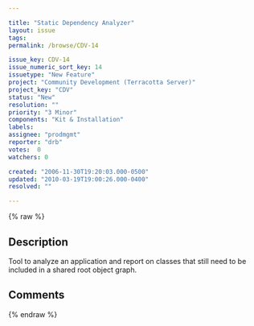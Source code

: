 ```yaml
---

title: "Static Dependency Analyzer"
layout: issue
tags: 
permalink: /browse/CDV-14

issue_key: CDV-14
issue_numeric_sort_key: 14
issuetype: "New Feature"
project: "Community Development (Terracotta Server)"
project_key: "CDV"
status: "New"
resolution: ""
priority: "3 Minor"
components: "Kit & Installation"
labels: 
assignee: "prodmgmt"
reporter: "drb"
votes:  0
watchers: 0

created: "2006-11-30T19:20:03.000-0500"
updated: "2010-03-19T19:00:26.000-0400"
resolved: ""

---
```




{% raw %}



## Description

<div markdown="1" class="description">

Tool to analyze an application and report on classes that still need to be included in a shared root object graph.

</div>

## Comments



{% endraw %}
